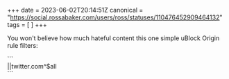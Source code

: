 +++
date = 2023-06-02T20:14:51Z
canonical = "https://social.rossabaker.com/users/ross/statuses/110476452909464132"
tags = [  ]
+++

<p>You won&#39;t believe how much hateful content this one simple uBlock Origin rule filters:</p><p>```<br />||twitter.com^$all<br />```</p>

